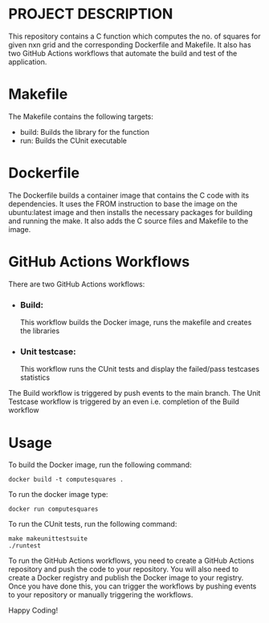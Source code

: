 # PROJECT DESCRIPTION
This repository contains a C function which computes the no. of squares for given nxn grid and the corresponding Dockerfile and Makefile.
It also has two GitHub Actions workflows that automate the build and test of the application.

# Makefile
The Makefile contains the following targets:

- build: Builds the library for the function
- run: Builds the CUnit executable

# Dockerfile
The Dockerfile builds a container image that contains the C code with its dependencies. It uses the FROM instruction to base the image on the ubuntu:latest image and then installs the necessary packages for building and running the make. It also adds the C source files and Makefile to the image.

# GitHub Actions Workflows
There are two GitHub Actions workflows:

- ### Build:
    This workflow builds the Docker image, runs the makefile and creates the libraries
- ### Unit testcase:
    This workflow runs the CUnit tests and display the failed/pass testcases statistics

The Build workflow is triggered by push events to the main branch. 
The Unit Testcase workflow is triggered by an even i.e. completion of the Build workflow

# Usage
To build the Docker image, run the following command:

    docker build -t computesquares .

To run the docker image type:

    docker run computesquares

To run the CUnit tests, run the following command:

    make makeunittestsuite
    ./runtest

To run the GitHub Actions workflows, you need to create a GitHub Actions repository and push the code to your repository. You will also need to create a Docker registry and publish the Docker image to your registry. Once you have done this, you can trigger the workflows by pushing events to your repository or manually triggering the workflows.

Happy Coding!
